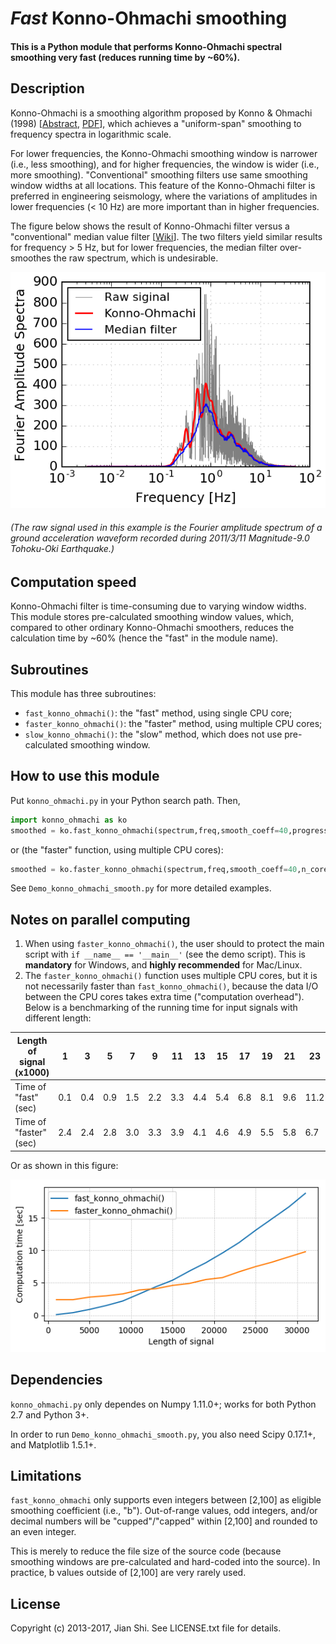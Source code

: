 # _Fast_ Konno-Ohmachi smoothing
#### This is a Python module that performs Konno-Ohmachi spectral smoothing very fast (reduces running time by ~60%).

## Description
Konno-Ohmachi is a smoothing algorithm proposed by Konno & Ohmachi (1998) [[Abstract](http://bssa.geoscienceworld.org/content/88/1/228.short), [PDF](http://www.eq.db.shibaura-it.ac.jp/papers/Konno&Ohmachi1998.pdf)], which achieves a "uniform-span" smoothing to frequency spectra in logarithmic scale.

For lower frequencies, the Konno-Ohmachi smoothing window is narrower (i.e., less smoothing), and for higher frequencies, the window is wider (i.e., more smoothing). "Conventional" smoothing filters use same smoothing window widths at all locations. This feature of the Konno-Ohmachi filter is preferred in engineering seismology, where the variations of amplitudes in lower frequencies (< 10 Hz) are more important than in higher frequencies.

The figure below shows the result of Konno-Ohmachi filter versus a "conventional" median value filter [[Wiki](https://en.wikipedia.org/wiki/Median_filter)]. The two filters yield similar results for frequency > 5 Hz, but for lower frequencies, the median filter over-smoothes the raw spectrum, which is undesirable.

![](demo.png)
###### (The raw signal used in this example is the Fourier amplitude spectrum of a ground acceleration waveform recorded during 2011/3/11 Magnitude-9.0 Tohoku-Oki Earthquake.)

## Computation speed
Konno-Ohmachi filter is time-consuming due to varying window widths. This module stores pre-calculated smoothing window values, which, compared to other ordinary Konno-Ohmachi smoothers, reduces the calculation time by ~60% (hence the "fast" in the module name).

## Subroutines

This module has three subroutines:

+ `fast_konno_ohmachi()`: the "fast" method, using single CPU core;
+ `faster_konno_ohmachi()`: the "faster" method, using multiple CPU cores;
+ `slow_konno_ohmachi()`: the "slow" method, which does not use pre-calculated smoothing window.

## How to use this module
Put `konno_ohmachi.py` in your Python search path. Then,

```python
import konno_ohmachi as ko
smoothed = ko.fast_konno_ohmachi(spectrum,freq,smooth_coeff=40,progress_bar=True)
```

or (the "faster" function, using multiple CPU cores):

```python
smoothed = ko.faster_konno_ohmachi(spectrum,freq,smooth_coeff=40,n_cores=4)
```

See `Demo_konno_ohmachi_smooth.py` for more detailed examples.

## Notes on parallel computing

1. When using `faster_konno_ohmachi()`, the user should to protect the main script with `if __name__ == '__main__'` (see the demo script). This is **mandatory** for Windows, and **highly recommended** for Mac/Linux.
2. The `faster_konno_ohmachi()` function uses multiple CPU cores, but it is not necessarily faster than `fast_konno_ohmachi()`, because the data I/O between the CPU cores takes extra time ("computation overhead"). Below is a benchmarking of the running time for input signals with different length:

| Length of  signal (x1000) | 1    | 3    | 5    | 7    | 9    | 11   | 13   | 15   | 17   | 19   | 21   | 23   | 25   | 27   | 29   | 31   |
| ------------------------- | ---- | ---- | ---- | ---- | ---- | ---- | ---- | ---- | ---- | ---- | ---- | ---- | ---- | ---- | ---- | ---- |
| Time of "fast" (sec)      | 0.1  | 0.4  | 0.9  | 1.5  | 2.2  | 3.3  | 4.4  | 5.4  | 6.8  | 8.1  | 9.6  | 11.2 | 13.1 | 14.9 | 16.7 | 18.8 |
| Time of "faster" (sec)    | 2.4  | 2.4  | 2.8  | 3.0  | 3.3  | 3.9  | 4.1  | 4.6  | 4.9  | 5.5  | 5.8  | 6.7  | 7.5  | 8.2  | 9.0  | 9.8  |


Or as shown in this figure:

![](./benchmark.png)

## Dependencies

`konno_ohmachi.py` only dependes on Numpy 1.11.0+; works for both Python 2.7 and Python 3+.

In order to run `Demo_konno_ohmachi_smooth.py`, you also need Scipy 0.17.1+, and Matplotlib 1.5.1+.


## Limitations
`fast_konno_ohmachi` only supports even integers between [2,100] as eligible smoothing coefficient (i.e., "b"). Out-of-range values, odd integers, and/or decimal numbers will be "cupped"/"capped" within [2,100] and rounded to an even integer.

This is merely to reduce the file size of the source code (because smoothing windows are pre-calculated and hard-coded into the source). In practice, b values outside of [2,100] are very rarely used.

## License
Copyright (c) 2013-2017, Jian Shi. See LICENSE.txt file for details.
